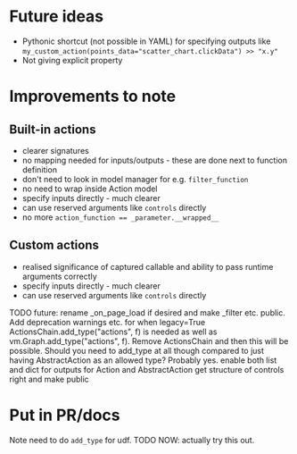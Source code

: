 # Future ideas

- Pythonic shortcut (not possible in YAML) for specifying outputs like `my_custom_action(points_data="scatter_chart.clickData") >> "x.y"`
- Not giving explicit property

# Improvements to note

## Built-in actions

- clearer signatures
- no mapping needed for inputs/outputs - these are done next to function definition
- don't need to look in model manager for e.g. `filter_function`
- no need to wrap inside Action model
- specify inputs directly - much clearer
- can use reserved arguments like `controls` directly
- no more `action_function == _parameter.__wrapped__`

## Custom actions

- realised significance of captured callable and ability to pass runtime arguments correctly
- specify inputs directly - much clearer
- can use reserved arguments like `controls` directly

TODO future: rename \_on_page_load if desired and make \_filter etc. public. Add deprecation warnings etc. for when legacy=True ActionsChain.add_type("actions", f) is needed as well as vm.Graph.add_type("actions", f). Remove ActionsChain and then this will be possible. Should you need to add_type at all though compared to just having AbstractAction as an allowed type? Probably yes. enable both list and dict for outputs for Action and AbstractAction get structure of controls right and make public

# Put in PR/docs

Note need to do `add_type` for udf. TODO NOW: actually try this out.
